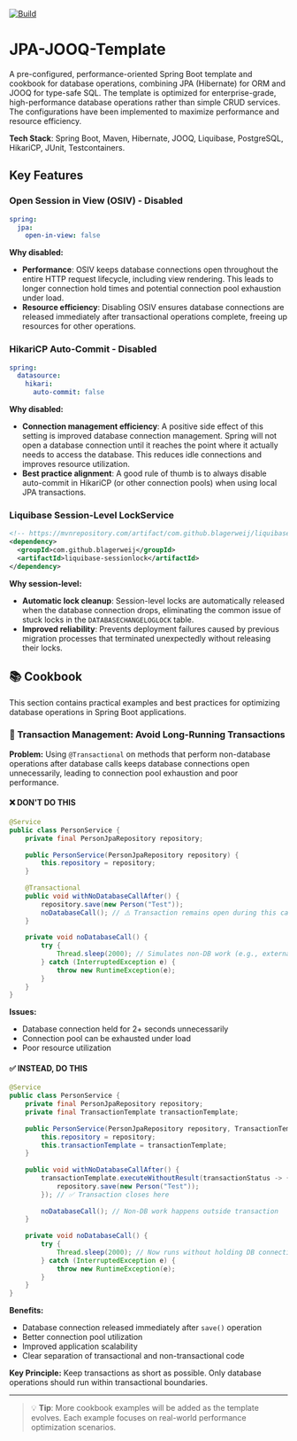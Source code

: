 [![Build](https://github.com/OlegCheban/JPA-JOOQ-Template/actions/workflows/mvn.yml/badge.svg)](https://github.com/OlegCheban/JPA-JOOQ-Template/actions/workflows/mvn.yml)

# JPA-JOOQ-Template
A pre-configured, performance-oriented Spring Boot template and cookbook for database operations, combining JPA (Hibernate) for ORM and JOOQ for type-safe SQL. The template is optimized for enterprise-grade, high-performance database operations rather than simple CRUD services. The configurations have been implemented to maximize performance and resource efficiency.

**Tech Stack**: Spring Boot, Maven, Hibernate, JOOQ, Liquibase, PostgreSQL, HikariCP, JUnit, Testcontainers.   

## Key Features

### Open Session in View (OSIV) - Disabled

```yaml
spring:
  jpa:
    open-in-view: false
```

**Why disabled:**
- **Performance**: OSIV keeps database connections open throughout the entire HTTP request lifecycle, including view rendering. This leads to longer connection hold times and potential connection pool exhaustion under load.
- **Resource efficiency**: Disabling OSIV ensures database connections are released immediately after transactional operations complete, freeing up resources for other operations.

### HikariCP Auto-Commit - Disabled

```yaml
spring:
  datasource:
    hikari:
      auto-commit: false
```

**Why disabled:**
- **Connection management efficiency**: A positive side effect of this setting is improved database connection management. Spring will not open a database connection until it reaches the point where it actually needs to access the database. This reduces idle connections and improves resource utilization. 
- **Best practice alignment**: A good rule of thumb is to always disable auto-commit in HikariCP (or other connection pools) when using local JPA transactions.



### Liquibase Session-Level LockService

```xml
<!-- https://mvnrepository.com/artifact/com.github.blagerweij/liquibase-sessionlock -->
<dependency>
  <groupId>com.github.blagerweij</groupId>
  <artifactId>liquibase-sessionlock</artifactId>
</dependency>
```

**Why session-level:**
- **Automatic lock cleanup**: Session-level locks are automatically released when the database connection drops, eliminating the common issue of stuck locks in the `DATABASECHANGELOGLOCK` table.
- **Improved reliability**: Prevents deployment failures caused by previous migration processes that terminated unexpectedly without releasing their locks.

## 📚 Cookbook

This section contains practical examples and best practices for optimizing database operations in Spring Boot applications.

### 🚫 Transaction Management: Avoid Long-Running Transactions

**Problem:** Using `@Transactional` on methods that perform non-database operations after database calls keeps database connections open unnecessarily, leading to connection pool exhaustion and poor performance.

#### ❌ DON'T DO THIS

```java
@Service
public class PersonService {
    private final PersonJpaRepository repository;
    
    public PersonService(PersonJpaRepository repository) {
        this.repository = repository;        
    }
    
    @Transactional
    public void withNoDatabaseCallAfter() {
        repository.save(new Person("Test"));
        noDatabaseCall(); // ⚠️ Transaction remains open during this call
    }
    
    private void noDatabaseCall() {
        try {
            Thread.sleep(2000); // Simulates non-DB work (e.g., external API calls, file processing)
        } catch (InterruptedException e) {
            throw new RuntimeException(e);
        }
    }
}
```

**Issues:**
- Database connection held for 2+ seconds unnecessarily
- Connection pool can be exhausted under load
- Poor resource utilization

#### ✅ INSTEAD, DO THIS

```java
@Service
public class PersonService {
    private final PersonJpaRepository repository;
    private final TransactionTemplate transactionTemplate;
    
    public PersonService(PersonJpaRepository repository, TransactionTemplate transactionTemplate) {
        this.repository = repository;
        this.transactionTemplate = transactionTemplate;
    }
    
    public void withNoDatabaseCallAfter() {
        transactionTemplate.executeWithoutResult(transactionStatus -> {
            repository.save(new Person("Test"));
        }); // ✅ Transaction closes here
        
        noDatabaseCall(); // Non-DB work happens outside transaction
    }
    
    private void noDatabaseCall() {
        try {
            Thread.sleep(2000); // Now runs without holding DB connection
        } catch (InterruptedException e) {
            throw new RuntimeException(e);
        }
    }
}
```

**Benefits:**
- Database connection released immediately after `save()` operation
- Better connection pool utilization
- Improved application scalability
- Clear separation of transactional and non-transactional code

**Key Principle:** Keep transactions as short as possible. Only database operations should run within transactional boundaries.

---

> 💡 **Tip**: More cookbook examples will be added as the template evolves. Each example focuses on real-world performance optimization scenarios.
